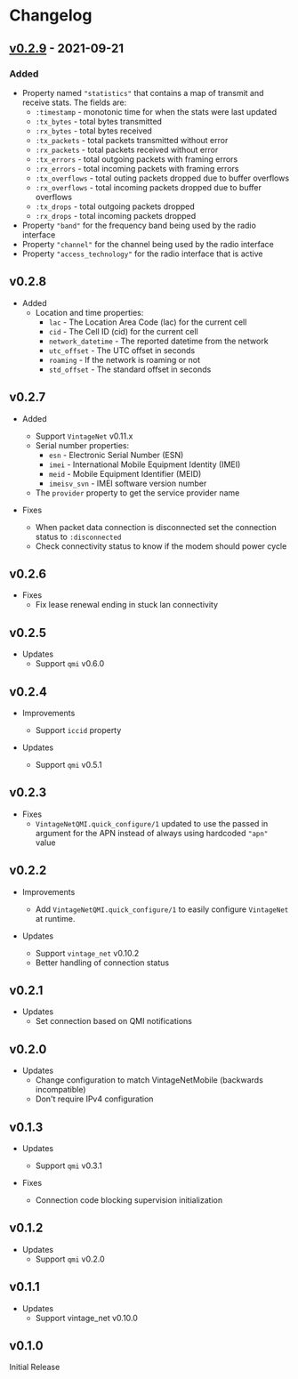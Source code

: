 # Changelog

## [v0.2.9] - 2021-09-21

### Added

* Property named `"statistics"` that contains a map of transmit and receive
  stats. The fields are:
  * `:timestamp` - monotonic time for when the stats were last updated
  * `:tx_bytes` - total bytes transmitted
  * `:rx_bytes` - total bytes received
  * `:tx_packets` - total packets transmitted without error
  * `:rx_packets` - total packets received without error
  * `:tx_errors` - total outgoing packets with framing errors
  * `:rx_errors` - total incoming packets with framing errors
  * `:tx_overflows` - total outing packets dropped due to buffer overflows
  * `:rx_overflows` - total incoming packets dropped due to buffer overflows
  * `:tx_drops` - total outgoing packets dropped
  * `:rx_drops` - total incoming packets dropped
* Property `"band"` for the frequency band being used by the radio interface
* Property `"channel"` for the channel being used by the radio interface
* Property `"access_technology"` for the radio interface that is active

## v0.2.8

* Added
  * Location and time properties:
    * `lac` - The Location Area Code (lac) for the current cell
    * `cid` - The Cell ID (cid) for the current cell
    * `network_datetime` - The reported datetime from the network
    * `utc_offset` - The UTC offset in seconds
    * `roaming` - If the network is roaming or not
    * `std_offset` - The standard offset in seconds

## v0.2.7

* Added
  * Support `VintageNet` v0.11.x
  * Serial number properties:
    * `esn` - Electronic Serial Number (ESN)
    * `imei` - International Mobile Equipment Identity (IMEI)
    * `meid` - Mobile Equipment Identifier (MEID)
    * `imeisv_svn` - IMEI software version number
  * The `provider` property to get the service provider name

* Fixes
  * When packet data connection is disconnected set the connection status to
    `:disconnected`
  * Check connectivity status to know if the modem should power cycle

## v0.2.6

* Fixes
  * Fix lease renewal ending in stuck lan connectivity

## v0.2.5

* Updates
  * Support `qmi` v0.6.0

## v0.2.4

* Improvements
  * Support `iccid` property

* Updates
  * Support `qmi` v0.5.1

## v0.2.3

* Fixes
  * `VintageNetQMI.quick_configure/1` updated to use the passed in argument
    for the APN instead of always using hardcoded `"apn"` value

## v0.2.2

* Improvements
  * Add `VintageNetQMI.quick_configure/1` to easily configure `VintageNet` at
    runtime.

* Updates
  * Support `vintage_net` v0.10.2
  * Better handling of connection status

## v0.2.1

* Updates
  * Set connection based on QMI notifications

## v0.2.0

* Updates
  * Change configuration to match VintageNetMobile (backwards incompatible)
  * Don't require IPv4 configuration

## v0.1.3

* Updates
  * Support `qmi` v0.3.1

* Fixes
  * Connection code blocking supervision initialization

## v0.1.2

* Updates
  * Support `qmi` v0.2.0

## v0.1.1

* Updates
  * Support vintage_net v0.10.0

## v0.1.0

Initial Release

[v0.2.9]: https://github.com/nerves-networking/vintage_net_qmi/compare/v0.2.8...v0.2.9
